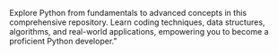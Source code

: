 Explore Python from fundamentals to advanced concepts in this comprehensive repository. Learn coding techniques, data structures, algorithms, and real-world applications, empowering you to become a proficient Python developer."

